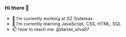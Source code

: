 ### Hi there 👋

- 🔭 I’m currently working at GZ Sistemas
- 🌱 I’m currently learning JavaScript, CSS, HTML, SQL
- 📫 How to reach me: @daniel_silva97


